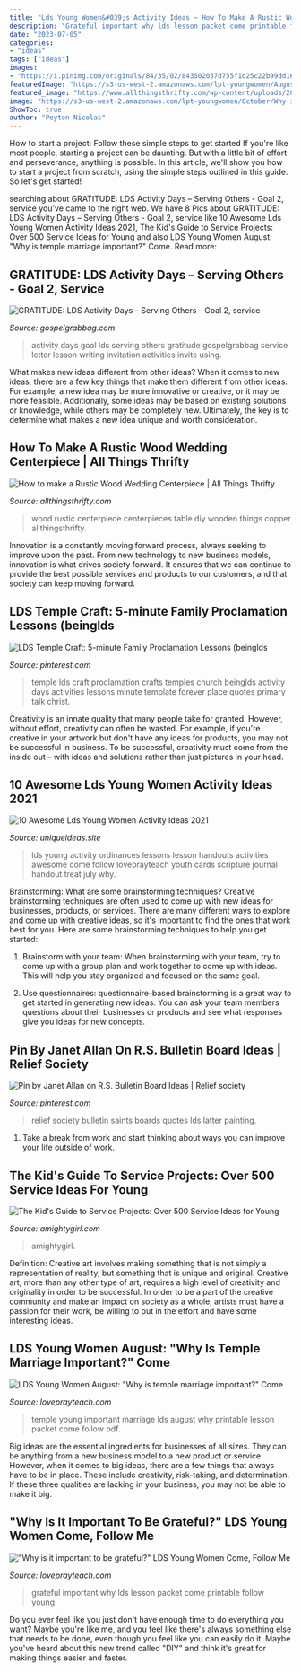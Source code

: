 ```yaml
---
title: "Lds Young Women&#039;s Activity Ideas ~ How To Make A Rustic Wood Wedding Centerpiece"
description: "Grateful important why lds lesson packet come printable follow young"
date: "2023-07-05"
categories:
- "ideas"
tags: ["ideas"]
images:
- "https://i.pinimg.com/originals/84/35/02/843502037d755f1d25c22b99dd160da8.jpg"
featuredImage: "https://s3-us-west-2.amazonaws.com/lpt-youngwomen/August/Why+is+temple+marriage+important%3F/TempleMarriage-Collage-22.png"
featured_image: "https://www.allthingsthrifty.com/wp-content/uploads/2017/11/Wooden-and-Copper-Wedding-Centerpiece-Ideas-21-copy.jpg"
image: "https://s3-us-west-2.amazonaws.com/lpt-youngwomen/October/Why+is+it+important+to+be+grateful%3F/Gratitude-Collage-28.png"
ShowToc: true
author: "Peyton Nicolas"
---
```



How to start a project: Follow these simple steps to get started
If you're like most people, starting a project can be daunting. But with a little bit of effort and perseverance, anything is possible. In this article, we'll show you how to start a project from scratch, using the simple steps outlined in this guide. So let's get started!

	

		
searching about GRATITUDE: LDS Activity Days – Serving Others - Goal 2, service you've came to the right web. We have 8 Pics about GRATITUDE: LDS Activity Days – Serving Others - Goal 2, service like 10 Awesome Lds Young Women Activity Ideas 2021, The Kid&#039;s Guide to Service Projects: Over 500 Service Ideas for Young and also LDS Young Women August: &quot;Why is temple marriage important?&quot; Come. Read more:
		
    
## GRATITUDE: LDS Activity Days – Serving Others - Goal 2, Service

<img loading=lazy src="https://www.gospelgrabbag.com/wp-content/uploads/2013/03/G-P-AD-SO.02.1.jpg" onerror="this.onerror=null;this.src='https://tse2.mm.bing.net/th?id=OIP.LKWA85IJgaT58gKvOEDKpgHaUf&amp;pid=15.1';" alt="GRATITUDE: LDS Activity Days – Serving Others - Goal 2, service">

_Source: gospelgrabbag.com_

>activity days goal lds serving others gratitude gospelgrabbag service letter lesson writing invitation activities invite using. 

	

What makes new ideas different from other ideas?
When it comes to new ideas, there are a few key things that make them different from other ideas. For example, a new idea may be more innovative or creative, or it may be more feasible. Additionally, some ideas may be based on existing solutions or knowledge, while others may be completely new. Ultimately, the key is to determine what makes a new idea unique and worth consideration.

    
## How To Make A Rustic Wood Wedding Centerpiece | All Things Thrifty

<img loading=lazy src="https://www.allthingsthrifty.com/wp-content/uploads/2017/11/Wooden-and-Copper-Wedding-Centerpiece-Ideas-21-copy.jpg" onerror="this.onerror=null;this.src='https://tse2.mm.bing.net/th?id=OIP.PtaE46JflELtvuiz6QJwSwHaJ3&amp;pid=15.1';" alt="How to make a Rustic Wood Wedding Centerpiece | All Things Thrifty">

_Source: allthingsthrifty.com_

>wood rustic centerpiece centerpieces table diy wooden things copper allthingsthrifty. 

	

Innovation is a constantly moving forward process, always seeking to improve upon the past. From new technology to new business models, innovation is what drives society forward. It ensures that we can continue to provide the best possible services and products to our customers, and that society can keep moving forward.

    
## LDS Temple Craft: 5-minute Family Proclamation Lessons (beinglds

<img loading=lazy src="https://i.pinimg.com/originals/84/35/02/843502037d755f1d25c22b99dd160da8.jpg" onerror="this.onerror=null;this.src='https://tse2.mm.bing.net/th?id=OIP.xXQ5O4uycBjZ2B9XO_wU3QDMEy&amp;pid=15.1';" alt="LDS Temple Craft: 5-minute Family Proclamation Lessons (beinglds">

_Source: pinterest.com_

>temple lds craft proclamation crafts temples church beinglds activity days activities lessons minute template forever place quotes primary talk christ. 

	

Creativity is an innate quality that many people take for granted. However, without effort, creativity can often be wasted. For example, if you're creative in your artwork but don't have any ideas for products, you may not be successful in business. To be successful, creativity must come from the inside out – with ideas and solutions rather than just pictures in your head.

    
## 10 Awesome Lds Young Women Activity Ideas 2021

<img loading=lazy src="https://www.uniqueideas.site/wp-content/uploads/105-best-lds-young-women-come-follow-me-youth-lesson-ideas-images.jpg" onerror="this.onerror=null;this.src='https://tse4.mm.bing.net/th?id=OIP.Jv2oydaPzQF_i9eK_jDOCAHaK7&amp;pid=15.1';" alt="10 Awesome Lds Young Women Activity Ideas 2021">

_Source: uniqueideas.site_

>lds young activity ordinances lessons lesson handouts activities awesome come follow loveprayteach youth cards scripture journal handout treat july why. 

	

Brainstorming: What are some brainstorming techniques?
Creative brainstorming techniques are often used to come up with new ideas for businesses, products, or services. There are many different ways to explore and come up with creative ideas, so it's important to find the ones that work best for you. Here are some brainstorming techniques to help you get started:
1. Brainstorm with your team: When brainstorming with your team, try to come up with a group plan and work together to come up with ideas. This will help you stay organized and focused on the same goal.

2. Use questionnaires: questionnaire-based brainstorming is a great way to get started in generating new ideas. You can ask your team members questions about their businesses or products and see what responses give you ideas for new concepts.


    
## Pin By Janet Allan On R.S. Bulletin Board Ideas | Relief Society

<img loading=lazy src="https://i.pinimg.com/originals/a3/f0/91/a3f091f7b7463506532162fba9b01343.jpg" onerror="this.onerror=null;this.src='https://tse4.mm.bing.net/th?id=OIP.Fv7c6pjUeNPHUbIacu6rXgHaNQ&amp;pid=15.1';" alt="Pin by Janet Allan on R.S. Bulletin Board Ideas | Relief society">

_Source: pinterest.com_

>relief society bulletin saints boards quotes lds latter painting. 

	

1. Take a break from work and start thinking about ways you can improve your life outside of work.

    
## The Kid&#039;s Guide To Service Projects: Over 500 Service Ideas For Young

<img loading=lazy src="https://cdn.amightygirl.com/catalog/product/cache/1/image/602f0fa2c1f0d1ba5e241f914e856ff9/k/i/kids-guide-to-service-projects-barbara-lewis_1_.png" onerror="this.onerror=null;this.src='https://tse1.mm.bing.net/th?id=OIP.riOtxExk3sQpES4kot5aAAAAAA&amp;pid=15.1';" alt="The Kid&#039;s Guide to Service Projects: Over 500 Service Ideas for Young">

_Source: amightygirl.com_

>amightygirl. 

	

Definition: Creative art involves making something that is not simply a representation of reality, but something that is unique and original.
Creative art, more than any other type of art, requires a high level of creativity and originality in order to be successful. In order to be a part of the creative community and make an impact on society as a whole, artists must have a passion for their work, be willing to put in the effort and have some interesting ideas.

    
## LDS Young Women August: &quot;Why Is Temple Marriage Important?&quot; Come

<img loading=lazy src="https://s3-us-west-2.amazonaws.com/lpt-youngwomen/August/Why+is+temple+marriage+important%3F/TempleMarriage-Collage-22.png" onerror="this.onerror=null;this.src='https://tse3.mm.bing.net/th?id=OIP.OTheUbW-PGQi-BwCYNVb9QHaLF&amp;pid=15.1';" alt="LDS Young Women August: &quot;Why is temple marriage important?&quot; Come">

_Source: loveprayteach.com_

>temple young important marriage lds august why printable lesson packet come follow pdf. 

	

Big ideas are the essential ingredients for businesses of all sizes. They can be anything from a new business model to a new product or service. However, when it comes to big ideas, there are a few things that always have to be in place. These include creativity, risk-taking, and determination. If these three qualities are lacking in your business, you may not be able to make it big.

    
## &quot;Why Is It Important To Be Grateful?&quot; LDS Young Women Come, Follow Me

<img loading=lazy src="https://s3-us-west-2.amazonaws.com/lpt-youngwomen/October/Why+is+it+important+to+be+grateful%3F/Gratitude-Collage-28.png" onerror="this.onerror=null;this.src='https://tse1.mm.bing.net/th?id=OIP.YOmz-4ONGHykgnDCkEfe8gHaLG&amp;pid=15.1';" alt="&quot;Why is it important to be grateful?&quot; LDS Young Women Come, Follow Me">

_Source: loveprayteach.com_

>grateful important why lds lesson packet come printable follow young. 

	

Do you ever feel like you just don't have enough time to do everything you want? Maybe you're like me, and you feel like there's always something else that needs to be done, even though you feel like you can easily do it. Maybe you've heard about this new trend called "DIY" and think it's great for making things easier and faster.

